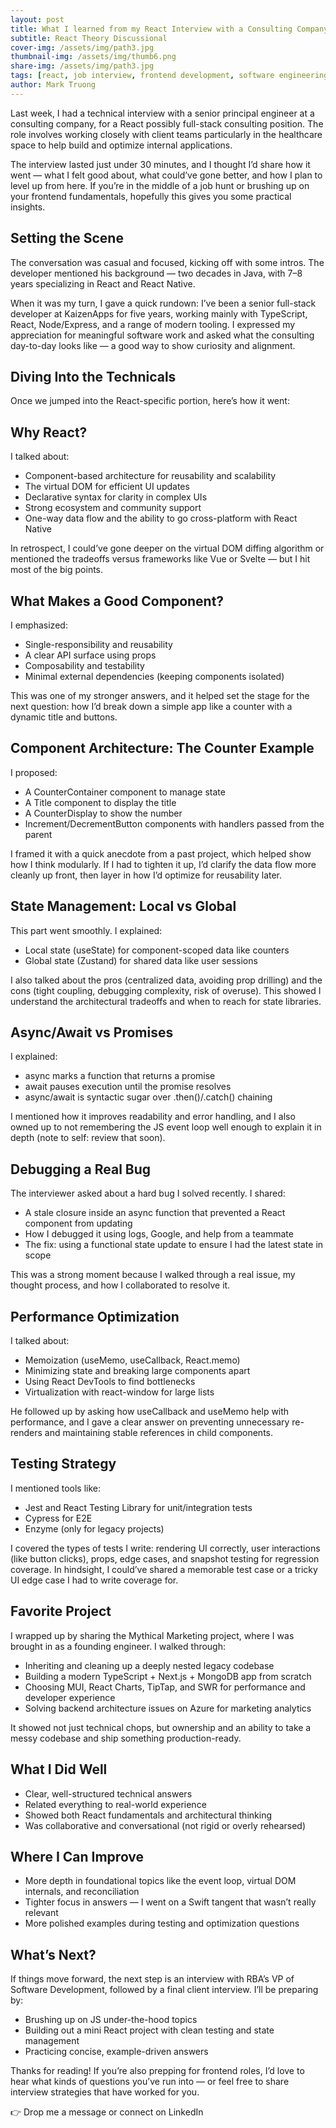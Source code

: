 ```yaml
---
layout: post
title: What I learned from my React Interview with a Consulting Company
subtitle: React Theory Discussional
cover-img: /assets/img/path3.jpg
thumbnail-img: /assets/img/thumb6.png
share-img: /assets/img/path3.jpg
tags: [react, job interview, frontend development, software engineering, react interview questions, javascript, typescript, state management, performance optimization, testing strategies, developer experience, consulting roles, career growth, real-world projects,interview prep]
author: Mark Truong
---
```


Last week, I had a technical interview with a senior principal engineer at a consulting company, for a React possibly full-stack consulting position. The role involves working closely with client teams particularly in the healthcare space to help build and optimize internal applications.

The interview lasted just under 30 minutes, and I thought I’d share how it went — what I felt good about, what could’ve gone better, and how I plan to level up from here. If you’re in the middle of a job hunt or brushing up on your frontend fundamentals, hopefully this gives you some practical insights.

## Setting the Scene

The conversation was casual and focused, kicking off with some intros. The developer mentioned his background — two decades in Java, with 7–8 years specializing in React and React Native.

When it was my turn, I gave a quick rundown: I’ve been a senior full-stack developer at KaizenApps for five years, working mainly with TypeScript, React, Node/Express, and a range of modern tooling. I expressed my appreciation for meaningful software work and asked what the consulting day-to-day looks like — a good way to show curiosity and alignment.

## Diving Into the Technicals

Once we jumped into the React-specific portion, here’s how it went:

## Why React?

I talked about:
* Component-based architecture for reusability and scalability
* The virtual DOM for efficient UI updates
* Declarative syntax for clarity in complex UIs
* Strong ecosystem and community support
* One-way data flow and the ability to go cross-platform with React Native

In retrospect, I could’ve gone deeper on the virtual DOM diffing algorithm or mentioned the tradeoffs versus frameworks like Vue or Svelte — but I hit most of the big points.

## What Makes a Good Component?

I emphasized:
* Single-responsibility and reusability
* A clear API surface using props
* Composability and testability
* Minimal external dependencies (keeping components isolated)

This was one of my stronger answers, and it helped set the stage for the next question: how I’d break down a simple app like a counter with a dynamic title and buttons.

## Component Architecture: The Counter Example

I proposed:
* A CounterContainer component to manage state
* A Title component to display the title
* A CounterDisplay to show the number
* Increment/DecrementButton components with handlers passed from the parent

I framed it with a quick anecdote from a past project, which helped show how I think modularly. If I had to tighten it up, I’d clarify the data flow more cleanly up front, then layer in how I’d optimize for reusability later.

## State Management: Local vs Global

This part went smoothly. I explained:
* Local state (useState) for component-scoped data like counters
* Global state (Zustand) for shared data like user sessions

I also talked about the pros (centralized data, avoiding prop drilling) and the cons (tight coupling, debugging complexity, risk of overuse). This showed I understand the architectural tradeoffs and when to reach for state libraries.

## Async/Await vs Promises

I explained:
* async marks a function that returns a promise
* await pauses execution until the promise resolves
* async/await is syntactic sugar over .then()/.catch() chaining

I mentioned how it improves readability and error handling, and I also owned up to not remembering the JS event loop well enough to explain it in depth (note to self: review that soon).

## Debugging a Real Bug

The interviewer asked about a hard bug I solved recently. I shared:

* A stale closure inside an async function that prevented a React component from updating
* How I debugged it using logs, Google, and help from a teammate
* The fix: using a functional state update to ensure I had the latest state in scope

This was a strong moment because I walked through a real issue, my thought process, and how I collaborated to resolve it.

## Performance Optimization

I talked about:
* Memoization (useMemo, useCallback, React.memo)
* Minimizing state and breaking large components apart
* Using React DevTools to find bottlenecks
* Virtualization with react-window for large lists

He followed up by asking how useCallback and useMemo help with performance, and I gave a clear answer on preventing unnecessary re-renders and maintaining stable references in child components.

## Testing Strategy

I mentioned tools like:
* Jest and React Testing Library for unit/integration tests
* Cypress for E2E
* Enzyme (only for legacy projects)

I covered the types of tests I write: rendering UI correctly, user interactions (like button clicks), props, edge cases, and snapshot testing for regression coverage. In hindsight, I could’ve shared a memorable test case or a tricky UI edge case I had to write coverage for.

## Favorite Project

I wrapped up by sharing the Mythical Marketing project, where I was brought in as a founding engineer. I walked through:
* Inheriting and cleaning up a deeply nested legacy codebase
* Building a modern TypeScript + Next.js + MongoDB app from scratch
* Choosing MUI, React Charts, TipTap, and SWR for performance and developer experience
* Solving backend architecture issues on Azure for marketing analytics

It showed not just technical chops, but ownership and an ability to take a messy codebase and ship something production-ready.


## What I Did Well
* Clear, well-structured technical answers
* Related everything to real-world experience
* Showed both React fundamentals and architectural thinking
* Was collaborative and conversational (not rigid or overly rehearsed)


## Where I Can Improve
* More depth in foundational topics like the event loop, virtual DOM internals, and reconciliation
* Tighter focus in answers — I went on a Swift tangent that wasn’t really relevant
* More polished examples during testing and optimization questions

## What’s Next?

If things move forward, the next step is an interview with RBA’s VP of Software Development, followed by a final client interview. I’ll be preparing by:
* Brushing up on JS under-the-hood topics
* Building out a mini React project with clean testing and state management
* Practicing concise, example-driven answers

Thanks for reading! If you’re also prepping for frontend roles, I’d love to hear what kinds of questions you’ve run into — or feel free to share interview strategies that have worked for you.

👉 Drop me a message or connect on LinkedIn
